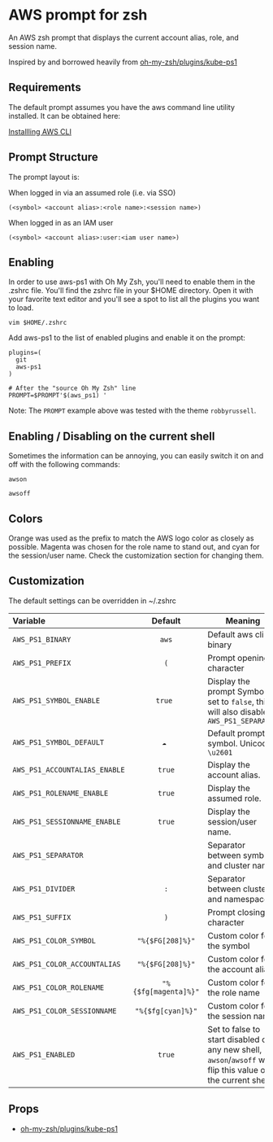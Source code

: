 # AWS prompt for zsh

An AWS zsh prompt that displays the current account alias, role, and session name.

Inspired by and borrowed heavily from [oh-my-zsh/plugins/kube-ps1](https://github.com/robbyrussell/oh-my-zsh/tree/master/plugins/kube-ps1)

## Requirements

The default prompt assumes you have the aws command line utility installed.  It
can be obtained here:

[Installling AWS CLI](https://docs.aws.amazon.com/cli/latest/userguide/cli-chap-install.html)

## Prompt Structure

The prompt layout is:

When logged in via an assumed role (i.e. via SSO)
```
(<symbol> <account alias>:<role name>:<session name>)
```

When logged in as an IAM user
```
(<symbol> <account alias>:user:<iam user name>)
```

## Enabling

In order to use aws-ps1 with Oh My Zsh, you'll need to enable them in the
.zshrc file. You'll find the zshrc file in your $HOME directory. Open it with
your favorite text editor and you'll see a spot to list all the plugins you
want to load.

```shell
vim $HOME/.zshrc
```

Add aws-ps1 to the list of enabled plugins and enable it on the prompt:

```shell
plugins=(
  git
  aws-ps1
)

# After the "source Oh My Zsh" line
PROMPT=$PROMPT'$(aws_ps1) '
```

Note: The `PROMPT` example above was tested with the theme `robbyrussell`.

## Enabling / Disabling on the current shell

Sometimes the information can be annoying, you can easily 
switch it on and off with the following commands:

```shell
awson
```

```shell
awsoff
```

## Colors

Orange was used as the prefix to match the AWS logo color as closely as
possible. Magenta was chosen for the role name to stand out, and cyan
for the session/user name. Check the customization section for changing them.

## Customization

The default settings can be overridden in ~/.zshrc

| Variable | Default | Meaning |
| :------- | :-----: | ------- |
| `AWS_PS1_BINARY` | `aws` | Default aws cli binary |
| `AWS_PS1_PREFIX` | `(` | Prompt opening character  |
| `AWS_PS1_SYMBOL_ENABLE` | `true ` | Display the prompt Symbol. If set to `false`, this will also disable `AWS_PS1_SEPARATOR` |
| `AWS_PS1_SYMBOL_DEFAULT` | `☁ ` | Default prompt symbol. Unicode `\u2601` |
| `AWS_PS1_ACCOUNTALIAS_ENABLE` | `true` | Display the account alias. |
| `AWS_PS1_ROLENAME_ENABLE` | `true` | Display the assumed role. |
| `AWS_PS1_SESSIONNAME_ENABLE` | `true` | Display the session/user name. |
| `AWS_PS1_SEPARATOR` | ` ` | Separator between symbol and cluster name |
| `AWS_PS1_DIVIDER` | `:` | Separator between cluster and namespace |
| `AWS_PS1_SUFFIX` | `)` | Prompt closing character |
| `AWS_PS1_COLOR_SYMBOL` | `"%{$FG[208]%}"` | Custom color for the symbol |
| `AWS_PS1_COLOR_ACCOUNTALIAS` | `"%{$FG[208]%}"` | Custom color for the account alias |
| `AWS_PS1_COLOR_ROLENAME` | `"%{$fg[magenta]%}"` | Custom color for the role name |
| `AWS_PS1_COLOR_SESSIONNAME` | `"%{$fg[cyan]%}"` | Custom color for the session name |
| `AWS_PS1_ENABLED` | `true` | Set to false to start disabled on any new shell, `awson`/`awsoff` will flip this value on the current shell |

## Props

- [oh-my-zsh/plugins/kube-ps1](https://github.com/robbyrussell/oh-my-zsh/tree/master/plugins/kube-ps1)
